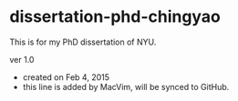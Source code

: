 # dissertation-phd-chingyao
This is for my PhD dissertation of NYU.

ver 1.0
- created on Feb 4, 2015
- this line is added by MacVim, will be synced to GitHub. 



